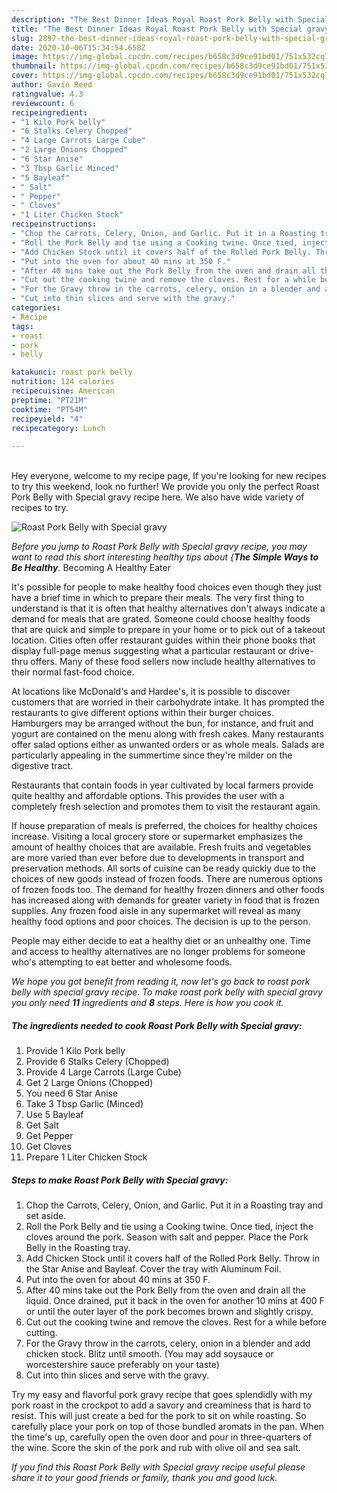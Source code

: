 ```yaml
---
description: "The Best Dinner Ideas Royal Roast Pork Belly with Special gravy"
title: "The Best Dinner Ideas Royal Roast Pork Belly with Special gravy"
slug: 2897-the-best-dinner-ideas-royal-roast-pork-belly-with-special-gravy
date: 2020-10-06T15:34:54.658Z
image: https://img-global.cpcdn.com/recipes/b658c3d9ce91bd01/751x532cq70/roast-pork-belly-with-special-gravy-recipe-main-photo.jpg
thumbnail: https://img-global.cpcdn.com/recipes/b658c3d9ce91bd01/751x532cq70/roast-pork-belly-with-special-gravy-recipe-main-photo.jpg
cover: https://img-global.cpcdn.com/recipes/b658c3d9ce91bd01/751x532cq70/roast-pork-belly-with-special-gravy-recipe-main-photo.jpg
author: Gavin Reed
ratingvalue: 4.3
reviewcount: 6
recipeingredient:
- "1 Kilo Pork belly"
- "6 Stalks Celery Chopped"
- "4 Large Carrots Large Cube"
- "2 Large Onions Chopped"
- "6 Star Anise"
- "3 Tbsp Garlic Minced"
- "5 Bayleaf"
- " Salt"
- " Pepper"
- " Cloves"
- "1 Liter Chicken Stock"
recipeinstructions:
- "Chop the Carrots, Celery, Onion, and Garlic. Put it in a Roasting tray and set aside."
- "Roll the Pork Belly and tie using a Cooking twine. Once tied, inject the cloves around the pork. Season with salt and pepper. Place the Pork Belly in the Roasting tray."
- "Add Chicken Stock until it covers half of the Rolled Pork Belly. Throw in the Star Anise and Bayleaf. Cover the tray with Aluminum Foil."
- "Put into the oven for about 40 mins at 350 F."
- "After 40 mins take out the Pork Belly from the oven and drain all the liquid. Once drained, put it back in the oven for another 10 mins at 400 F or until the outer layer of the pork becomes brown and slightly crispy."
- "Cut out the cooking twine and remove the cloves. Rest for a while before cutting."
- "For the Gravy throw in the carrots, celery, onion in a blender and add chicken stock. Blitz until smooth. (You may add soysauce or worcestershire sauce preferably on your taste)"
- "Cut into thin slices and serve with the gravy."
categories:
- Recipe
tags:
- roast
- pork
- belly

katakunci: roast pork belly 
nutrition: 124 calories
recipecuisine: American
preptime: "PT21M"
cooktime: "PT54M"
recipeyield: "4"
recipecategory: Lunch

---
```

<br>
Hey everyone, welcome to my recipe page, If you're looking for new recipes to try this weekend, look no further! We provide you only the perfect Roast Pork Belly with Special gravy recipe here. We also have wide variety of recipes to try.
<br>


![Roast Pork Belly with Special gravy](https://img-global.cpcdn.com/recipes/b658c3d9ce91bd01/751x532cq70/roast-pork-belly-with-special-gravy-recipe-main-photo.jpg)

<i>Before you jump to Roast Pork Belly with Special gravy recipe, you may want to read this short interesting healthy tips about {<strong>The Simple Ways to Be Healthy</strong>.</i>
Becoming A Healthy Eater

It's possible for people to make healthy food choices even though they just have a brief time in which to prepare their meals. The very first thing to understand is that it is often that healthy alternatives don't always indicate a demand for meals that are grated. Someone could choose healthy foods that are quick and simple to prepare in your home or to pick out of a takeout location. Cities often offer restaurant guides within their phone books that display full-page menus suggesting what a particular restaurant or drive-thru offers. Many of these food sellers now include healthy alternatives to their normal fast-food choice.

At locations like McDonald's and Hardee's, it is possible to discover customers that are worried in their carbohydrate intake.  It has prompted the restaurants to give different options within their burger choices. Hamburgers may be arranged without the bun, for instance, and fruit and yogurt are contained on the menu along with fresh cakes. Many restaurants offer salad options either as unwanted orders or as whole meals.  Salads are particularly appealing in the summertime since they're milder on the digestive tract.

Restaurants that contain foods in year cultivated by local farmers provide quite healthy and affordable options.  This provides the user with a completely fresh selection and promotes them to visit the restaurant again.

If house preparation of meals is preferred, the choices for healthy choices increase. Visiting a local grocery store or supermarket emphasizes the amount of healthy choices that are available. Fresh fruits and vegetables are more varied than ever before due to developments in transport and preservation methods.  All sorts of cuisine can be ready quickly due to the choices of new goods instead of frozen foods. There are numerous options of frozen foods too. The demand for healthy frozen dinners and other foods has increased along with demands for greater variety in food that is frozen supplies. Any frozen food aisle in any supermarket will reveal as many healthy food options and poor choices. The decision is up to the person.

People may either decide to eat a healthy diet or an unhealthy one. Time and access to healthy alternatives are no longer problems for someone who's attempting to eat better and wholesome foods.


<i>We hope you got benefit from reading it, now let's go back to roast pork belly with special gravy recipe. To make roast pork belly with special gravy you only need <strong>11</strong> ingredients and <strong>8</strong> steps. Here is how you cook it.
</i>

##### The ingredients needed to cook Roast Pork Belly with Special gravy:

1. Provide 1 Kilo Pork belly
1. Provide 6 Stalks Celery (Chopped)
1. Provide 4 Large Carrots (Large Cube)
1. Get 2 Large Onions (Chopped)
1. You need 6 Star Anise
1. Take 3 Tbsp Garlic (Minced)
1. Use 5 Bayleaf
1. Get  Salt
1. Get  Pepper
1. Get  Cloves
1. Prepare 1 Liter Chicken Stock


##### Steps to make Roast Pork Belly with Special gravy:

1. Chop the Carrots, Celery, Onion, and Garlic. Put it in a Roasting tray and set aside.
1. Roll the Pork Belly and tie using a Cooking twine. Once tied, inject the cloves around the pork. Season with salt and pepper. Place the Pork Belly in the Roasting tray.
1. Add Chicken Stock until it covers half of the Rolled Pork Belly. Throw in the Star Anise and Bayleaf. Cover the tray with Aluminum Foil.
1. Put into the oven for about 40 mins at 350 F.
1. After 40 mins take out the Pork Belly from the oven and drain all the liquid. Once drained, put it back in the oven for another 10 mins at 400 F or until the outer layer of the pork becomes brown and slightly crispy.
1. Cut out the cooking twine and remove the cloves. Rest for a while before cutting.
1. For the Gravy throw in the carrots, celery, onion in a blender and add chicken stock. Blitz until smooth. (You may add soysauce or worcestershire sauce preferably on your taste)
1. Cut into thin slices and serve with the gravy.


Try my easy and flavorful pork gravy recipe that goes splendidly with my pork roast in the crockpot to add a savory and creaminess that is hard to resist. This will just create a bed for the pork to sit on while roasting. So carefully place your pork on top of those bundled aromats in the pan. When the time&#39;s up, carefully open the oven door and pour in three-quarters of the wine. Score the skin of the pork and rub with olive oil and sea salt. 

<i>If you find this Roast Pork Belly with Special gravy recipe useful please share it to your good friends or family, thank you and good luck.</i>

